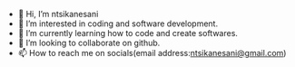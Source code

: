 - 👋 Hi, I’m ntsikanesani
- 👀 I’m interested in coding and software development.
- 🌱 I’m currently learning how to code and create softwares.
- 💞️ I’m looking to collaborate on github.
- 📫 How to reach me on socials(email address:ntsikanesani@gmail.com)

<!---
ntsikanesani/ntsikanesani is a ✨ special ✨ repository because its `README.md` (this file) appears on your GitHub profile.
You can click the Preview link to take a look at your changes.
--->
